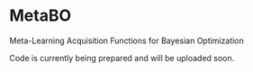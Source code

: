 # MetaBO
Meta-Learning Acquisition Functions for Bayesian Optimization

Code is currently being prepared and will be uploaded soon.
